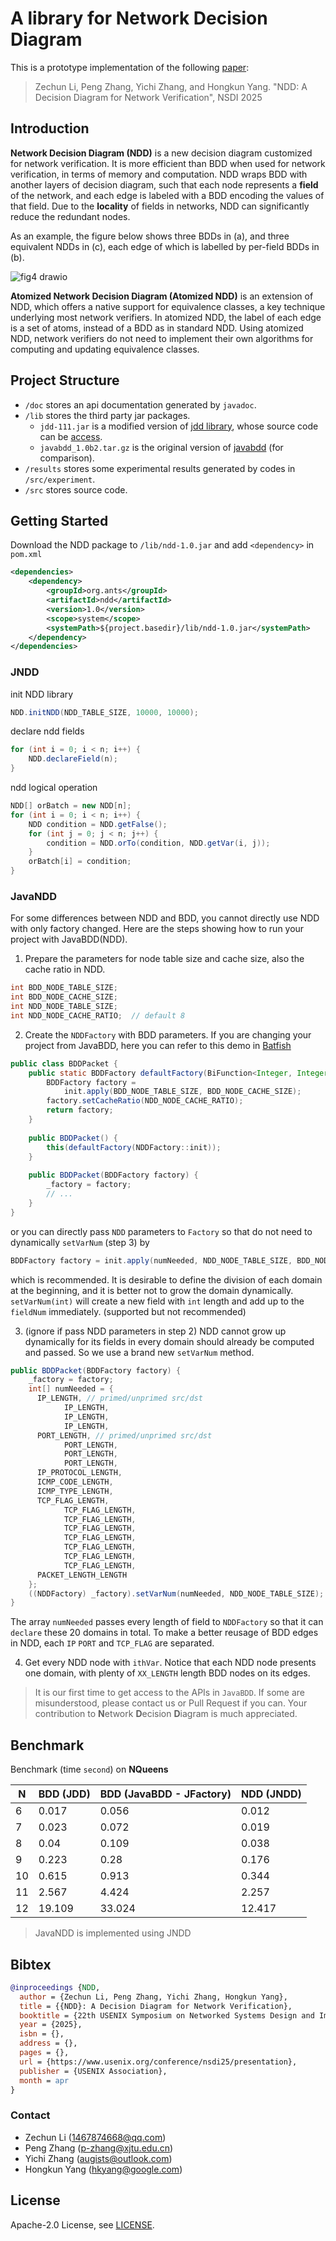 # A library for Network Decision Diagram

This is a prototype implementation of the following [paper]():

> Zechun Li, Peng Zhang, Yichi Zhang, and Hongkun Yang. "NDD: A Decision Diagram for Network Verification", NSDI 2025

## Introduction

**Network Decision Diagram (NDD)** is a new decision diagram customized for network verification. It is more efficient than BDD when used for network verification, in terms of memory and computation. NDD wraps BDD with another layers of decision diagram, such that each node represents a **field** of the network, and each edge is labeled with a BDD encoding the values of that field. Due to the **locality** of fields in networks, NDD can significantly reduce the redundant nodes. 

As an example, the figure below shows three BDDs in (a), and three equivalent NDDs in (c), each edge of which is labelled by per-field BDDs in (b).

![fig4 drawio](https://github.com/user-attachments/assets/daf42009-e201-4c24-8878-99b03ba50a22)

**Atomized Network Decision Diagram (Atomized NDD)** is an extension of NDD, which offers a native support for equivalence classes, a key technique underlying most network verifiers.
In atomized NDD, the label of each edge is a set of atoms, instead of a BDD as in standard NDD.
Using atomized NDD, network verifiers do not need to implement their own algorithms for computing and updating equivalence classes.

<!--
### Definitions

**Definition 1.** A **Network Decision Diagram (NDD)** is a rooted, directed acyclic graph with:

- two terminal nodes ***true*** and ***false***, with an out-degree of zero.

- a set of non-terminal nodes. Each node u is associated with a variable var(u) representing a field of one or multiple bits, and has a set of outgoing edges, denoted as edges(u). Each e $\in$ edges(u) points to a successor of u, denoted as next(e), and has a predicate over the variable var(u), denoted as label(e).

- $\forall u, \forall x, y \in edges(u)$ with $x \ne y$: $label(x)\wedge label(y) = false$, and $\bigvee_{e \in edges(u)}label(e) = true$.

**Todo: add a figure of redundancy in NDD.**

**Definition 2.** A NDD is said to be an **Ordered (ONDD)** if the field variables follow a fixed variable order
(say $f_1 < f_2 < ...,< f_n$ where $f_i < f_j$ means variable $f_i$ appears before variable $f_j$) on all paths through the graph. An ONDD is said to be a **Reduced (RONDD)** if it satisfies the following three conditions:
- Uniqueness: no two distinct nodes represent the same variable and have the same successors;
- No redundant node: no non-terminal node has only edge e with $label(e) = true$;
- No redundant edges: no two edges from the same node point to the same successor, i.e., $\forall u,\forall x, y \in edge(u) : next(x) = next(y) \Rightarrow x = y$.

**Definition 3.** Given a set of NDDs $N$ for a set of variables $F$, we say $A(f) = {{a_1}^f,...,{a_k}^f}$ is the set of **atoms** for variable $f \in F$, with respect with $N$ , if it satisfies the following conditions:
- $a_i^f \ne false,\forall i ∈ {1,..., k}$;
- $\vee_{i=1}^k a_i^f = true$;
- $a_i^f∧a_j^f = false$, if $i \ne j$;
- $\forall e \in edges(u)$, $u$ is a node of $N$ $var(u) = f$: there exists a set $atoms(e) \subset A(f)$, s.t., $label(e) = $\bigvee_{a \in atoms(e)}a$;
- $k$ is the minimum number satisfy the above properties.

**Definition 4.** Given a set of NDDs $N$, we say $N^a$ a is the **atomized NDDs** of $N$, if $N^a = N$ , except that for each $e$ of $N^a$: $label(e) \leftarrow atoms(e)$.
-->

## Project Structure

- `/doc` stores an api documentation generated by `javadoc`.
- `/lib` stores the third party jar packages.
    - `jdd-111.jar` is a modified version of [jdd library](https://bitbucket.org/vahidi/jdd), whose source code can be [access](https://github.com/Augists/jdd).
    - `javabdd_1.0b2.tar.gz` is the original version of [javabdd](https://sourceforge.net/projects/javabdd/) (for comparison).
- `/results` stores some experimental results generated by codes in `/src/experiment`.
- `/src` stores source code.

## Getting Started

Download the NDD package to `/lib/ndd-1.0.jar` and add `<dependency>` in `pom.xml`

```xml
<dependencies>
    <dependency>
        <groupId>org.ants</groupId>
        <artifactId>ndd</artifactId>
        <version>1.0</version>
        <scope>system</scope>
        <systemPath>${project.basedir}/lib/ndd-1.0.jar</systemPath>
    </dependency>
</dependencies>
```

### JNDD

init NDD library
```java
NDD.initNDD(NDD_TABLE_SIZE, 10000, 10000);
```

declare ndd fields
```java
for (int i = 0; i < n; i++) {
    NDD.declareField(n);
}
```

ndd logical operation
```java
NDD[] orBatch = new NDD[n];
for (int i = 0; i < n; i++) {
    NDD condition = NDD.getFalse();
    for (int j = 0; j < n; j++) {
        condition = NDD.orTo(condition, NDD.getVar(i, j));
    }
    orBatch[i] = condition;
}
```

### JavaNDD

For some differences between NDD and BDD, you cannot directly use NDD with only factory changed. Here are the steps showing how to run your project with JavaBDD(NDD).

1. Prepare the parameters for node table size and cache size, also the cache ratio in NDD.

```java
int BDD_NODE_TABLE_SIZE;
int BDD_NODE_CACHE_SIZE;
int NDD_NODE_TABLE_SIZE;
int NDD_NODE_CACHE_RATIO;  // default 8
```

2. Create the `NDDFactory` with BDD parameters. If you are changing your project from JavaBDD, here you can refer to this demo in [Batfish](https://github.com/batfish/batfish)

```java
public class BDDPacket {
    public static BDDFactory defaultFactory(BiFunction<Integer, Integer, BDDFactory> init) {
        BDDFactory factory =
            init.apply(BDD_NODE_TABLE_SIZE, BDD_NODE_CACHE_SIZE);
        factory.setCacheRatio(NDD_NODE_CACHE_RATIO);
        return factory;
    }
    
    public BDDPacket() {
        this(defaultFactory(NDDFactory::init));
    }
    
    public BDDPacket(BDDFactory factory) {
        _factory = factory;
        // ...
    }
}
```

or you can directly pass `NDD` parameters to `Factory` so that do not need to dynamically `setVarNum` (step 3) by

```java
BDDFactory factory = init.apply(numNeeded, NDD_NODE_TABLE_SIZE, BDD_NODE_TABLE_SIZE, BDD_NODE_CACHE_SIZE);
```

which is recommended. It is desirable to define the division of each domain at the beginning, and it is better not to grow the domain dynamically.
`setVarNum(int)` will create a new field with `int` length and add up to the `fieldNum` immediately. (supported but not recommended)

3. (ignore if pass NDD parameters in step 2) NDD cannot grow up dynamically for its fields in every domain should already be computed and passed. So we use a brand new `setVarNum` method.

```java
public BDDPacket(BDDFactory factory) {
    _factory = factory;
    int[] numNeeded = {
      IP_LENGTH, // primed/unprimed src/dst
            IP_LENGTH,
            IP_LENGTH,
            IP_LENGTH,
      PORT_LENGTH, // primed/unprimed src/dst
            PORT_LENGTH,
            PORT_LENGTH,
            PORT_LENGTH,
      IP_PROTOCOL_LENGTH,
      ICMP_CODE_LENGTH,
      ICMP_TYPE_LENGTH,
      TCP_FLAG_LENGTH,
            TCP_FLAG_LENGTH,
            TCP_FLAG_LENGTH,
            TCP_FLAG_LENGTH,
            TCP_FLAG_LENGTH,
            TCP_FLAG_LENGTH,
            TCP_FLAG_LENGTH,
            TCP_FLAG_LENGTH,
      PACKET_LENGTH_LENGTH
    };
    ((NDDFactory) _factory).setVarNum(numNeeded, NDD_NODE_TABLE_SIZE);
}
```

The array `numNeeded` passes every length of field to `NDDFactory` so that it can `declare` these 20 domains in total. To make a better reusage of BDD edges in NDD, each `IP` `PORT` and `TCP_FLAG` are separated.

4. Get every NDD node with `ithVar`. Notice that each NDD node presents one domain, with plenty of `XX_LENGTH` length BDD nodes on its edges.

> It is our first time to get access to the APIs in `JavaBDD`. If some are misunderstood, please contact us or Pull Request if you can. Your contribution to **N**etwork **D**ecision **D**iagram is much appreciated.

## Benchmark

Benchmark (time `second`) on **NQueens**

| N | BDD (JDD) | BDD (JavaBDD - JFactory) | NDD (JNDD) |
| - | --------- | ------------- | -------------------- |
| 6 | 0.017 | 0.056 | 0.012 |
| 7 | 0.023 | 0.072 | 0.019 |
| 8 | 0.04  | 0.109 | 0.038 |
| 9 | 0.223 | 0.28 | 0.176 |
| 10 | 0.615 | 0.913 | 0.344 |
| 11 | 2.567 | 4.424 | 2.257 |
| 12 | 19.109 | 33.024 | 12.417 |

> JavaNDD is implemented using JNDD

## Bibtex

```bibtex
@inproceedings {NDD,
  author = {Zechun Li, Peng Zhang, Yichi Zhang, Hongkun Yang},
  title = {{NDD}: A Decision Diagram for Network Verification},
  booktitle = {22th USENIX Symposium on Networked Systems Design and Implementation (NSDI 25)},
  year = {2025},
  isbn = {},
  address = {},
  pages = {},
  url = {https://www.usenix.org/conference/nsdi25/presentation},
  publisher = {USENIX Association},
  month = apr
}
```

### Contact

- Zechun Li (1467874668@qq.com)
- Peng Zhang (p-zhang@xjtu.edu.cn)
- Yichi Zhang (augists@outlook.com)
- Hongkun Yang (hkyang@google.com)

## License

Apache-2.0 License, see [LICENSE](LICENSE).
